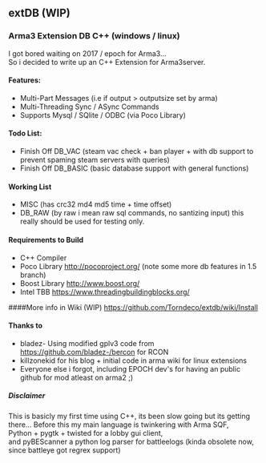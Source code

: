 ## extDB (WIP)


### Arma3 Extension DB  C++ (windows / linux)

I got bored waiting on 2017 / epoch for Arma3...  
So i decided to write up an C++ Extension for Arma3server.

#### Features:

 - Multi-Part Messages (i.e if output > outputsize set by arma)
 - Multi-Threading Sync / ASync Commands
 - Supports Mysql / SQlite / ODBC  (via Poco Library)

#### Todo List:

 - Finish Off DB_VAC (steam vac check + ban player + with db support to prevent spaming steam servers with queries)
 - Finish Off DB_BASIC (basic database support with general functions)

#### Working List

 - MISC (has crc32 md4 md5 time + time offset)
 - DB_RAW (by raw i mean raw sql commands, no santizing input) this really should be used for testing only.


#### Requirements to Build

 - C++ Compiler
 - Poco Library http://pocoproject.org/  (note some more db features in 1.5 branch)
 - Boost Library http://www.boost.org/
 - Intel TBB https://www.threadingbuildingblocks.org/


####More info in Wiki (WIP)
https://github.com/Torndeco/extdb/wiki/Install


#### Thanks to

 - bladez- Using modified gplv3 code from https://github.com/bladez-/bercon for RCON
 - killzonekid for his blog + initial code in arma wiki for linux extensions
 - Everyone else i forgot, including EPOCH dev's for having an public github for mod atleast on arma2 ;)

##### Disclaimer
This is basicly my first time using C++, its been slow going but its getting there...
Before this my main language is twinkering with Arma SQF,  
Python + pygtk + twisted for a lobby gui client,  
and pyBEScanner a python log parser for battleelogs (kinda obsolete now, since battleye got regrex support)
